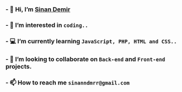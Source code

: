 ### - 👋 Hi, I’m [Sinan Demir](https://www.instagram.com/sinanmercury)
### - 👀 I’m interested in `coding..`
### -  :computer: I’m currently learning `JavaScript, PHP, HTML and CSS..`
### - 💞️ I’m looking to collaborate on `Back-end` and `Front-end` projects.
### - 📫 How to reach me `sinanndmrr@gmail.com`
<!---
sinandmr/sinandmr is a ✨ special ✨ repository because its `README.md` (this file) appears on your GitHub profile.
You can click the Preview link to take a look at your changes.
--->
